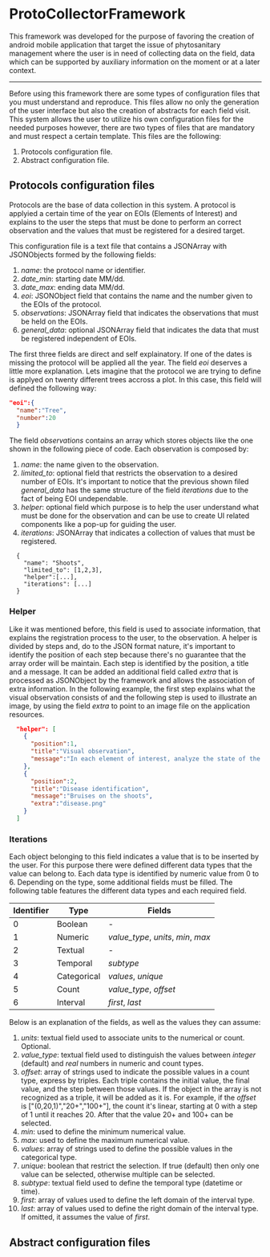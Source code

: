 # ProtoCollectorFramework

This framework was developed for the purpose of favoring the creation of android mobile application that target the issue of phytosanitary management where the user is in need of collecting data on the field, data which can be supported by auxiliary information on the moment or at a later context.

----

Before using this framework there are some types of configuration files that you must understand and reproduce. This files allow no only the generation of the user interface but also the creation of abstracts for each field visit.
This system allows the user to utilize his own configuration files for the needed purposes however, there are two types of files that are mandatory and must respect a certain template. This files are the following:
 
 1. Protocols configuration file.
 1. Abstract configuration file.
 
 ## Protocols configuration files
 Protocols are the base of data collection in this system. A protocol is applyied a certain time of the year on EOIs (Elements of Interest) and explains to the user the steps that must be done to perform an correct observation and the values that must be registered for a desired target.
 
 This configuration file is a text file that contains a JSONArray with JSONObjects formed by the following fields:
 
  1. *name*: the protocol name or identifier.
  1. *date_min*: starting date MM/dd.
  1. *date_max*: ending data MM/dd.
  1. *eoi*: JSONObject field that contains the name and the number given to the EOIs of the protocol.
  1. *observations*: JSONArray field that indicates the observations that must be held on the EOIs.
  1. *general_data*: optional JSONArray field that indicates the data that must be registered independent of EOIs.
  
  The first three fields are direct and self explainatory. If one of the dates is missing the protocol will be applied all the year. The field *eoi* deserves a little more explanation. 
  Lets imagine that the protocol we are trying to define is applyed on twenty different trees accross a plot. In this case, this field will defined the following way:
  
  ```json
  "eoi":{
    "name":"Tree",
    "number":20
	}
  ```
  The field *observations* contains an array which stores objects like the one shown in the following piece of code. 
  Each observation is composed by:
  1. *name*: the name given to the observation.
  1. *limited_to*: optional field that restricts the observation to a desired number of EOIs. It's important to notice that the previous shown filed *general_data* has the same structure of the field *iterations* due to the fact of being EOI undependable.
  1. *helper*: optional field which purpose is to help the user understand what must be done for the observation and can be use to create UI related components like a pop-up for guiding the user.
  1. *iterations*: JSONArray that indicates a collection of values that must be registered.
  
```
  {
    "name": "Shoots",
    "limited_to": [1,2,3],    
    "helper":[...],
    "iterations": [...]
  }
```

### Helper

  Like it was mentioned before, this field is used to associate information, that explains the registration process to the user, to the observation. 
  A helper is divided by steps and, do to the JSON format nature, it's important to identify the position of each step because there's no guarantee that the array order will be maintain.
  Each step is identified by the position, a title and a message. It can be added an additional field called *extra* that is processed as JSONObject by the framework and allows the association of extra information.
  In the following example, the first step explains what the visual observation consists of and the following step is used to illustrate an image, by using the field *extra* to point to an image file on the application resources.

```json
  "helper": [
    {
      "position":1,
      "title":"Visual observation",
      "message":"In each element of interest, analyze the state of the shoots"
    },
    {
      "position":2,
      "title":"Disease identification",
      "message":"Bruises on the shoots",
      "extra":"disease.png"
    }
  ]
```

### Iterations
	
Each object belonging to this field indicates a value that is to be inserted by the user. For this purpose there were defined different data types that the value can belong to. Each data type is identified by numeric value from 0 to 6. Depending on the type, some additional fields must be filled. The following table features the different data types and each required field.
	
Identifier | Type | Fields
---- | --------- | ---------
 0|Boolean|-
 1|Numeric|*value_type*, *units*, *min*, *max*
 2|Textual|- 
 3|Temporal|*subtype*
 4|Categorical|*values*, *unique*
 5|Count|*value_type*, *offset*
 6|Interval|*first*, *last*
 
 
 
 Below is an explanation of the fields, as well as the values they can assume:

1. *units*: textual field used to associate units to the numerical or count. Optional.
1. *value_type*: textual field used to distinguish the values between *integer* (default) and *real* numbers in numeric and count types.
1. *offset*: array of strings used to indicate the possible values in a count type, express by triples. Each triple contains the initial value, the final value, and the step between those values. If the object in the array is not recognized as a triple, it will be added as it is. For example, if the *offset* is ["(0,20,1)","20+","100+"], the count it's linear, starting at 0 with a step of 1 until it reaches 20. After that the value 20+ and 100+ can be selected.
1. *min*: used to define the minimum numerical value.
1. *max*: used to define the maximum numerical value.
1. *values*: array of strings used to define the possible values in the categorical type.
1. *unique*: boolean that restrict the selection. If true (default) then only one value can be selected, otherwise multiple can be selected. 
1. *subtype*: textual field used to define the temporal type (datetime or time).
1. *first*: array of values used to define the left domain of the interval type.
1. *last*: array of values used to define the right domain of the interval type. If omitted, it assumes the value of *first*.


 ## Abstract configuration files
